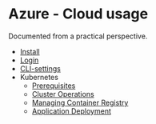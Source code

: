 # Azure - Cloud usage
Documented from a practical perspective.

- [Install](Azure/Install.md)
- [Login](Azure/Login.md)
- [CLI-settings](Azure/CliSettings.md)
- Kubernetes
  - [Prerequisites](Azure/K8sPrerequisites.md)
  - [Cluster Operations](Azure/K8sClusterOperations.md)
  - [Managing Container Registry](Azure/K8sContainerRegistry.md)
  - [Application Deployment](Azure/K8sDeployApplication.md)
